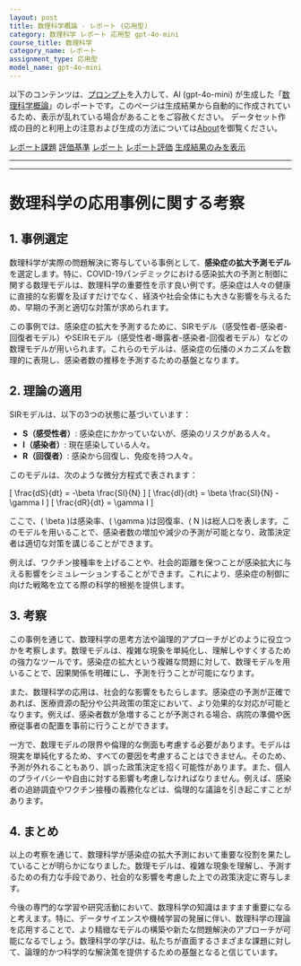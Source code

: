 ```yaml
---
layout: post
title: 数理科学概論 - レポート (応用型)
category: 数理科学 レポート 応用型 gpt-4o-mini
course_title: 数理科学
category_name: レポート
assignment_type: 応用型
model_name: gpt-4o-mini
---
```


以下のコンテンツは、[プロンプト](http://127.0.0.1:8000/generated/数理科学/gpt-4o-mini/prompt_レポート-応用型.md)を入力して、AI (gpt-4o-mini) が生成した「[数理科学概論](/contents/数理科学/)」のレポートです。このページは生成結果から自動的に作成されているため、表示が乱れている場合があることをご容赦ください。
データセット作成の目的と利用上の注意および生成の方法については[About](/About)を御覧ください。

[レポート課題](../レポート課題-応用型)
[評価基準](../評価基準-応用型)
[レポート](../レポート-応用型)
[レポート評価](../レポート評価-応用型)
[生成結果のみを表示](http://127.0.0.1:8000/generated/数理科学/gpt-4o-mini/レポート-応用型.md)
  

***
***
  
# 数理科学の応用事例に関する考察

## 1. 事例選定

数理科学が実際の問題解決に寄与している事例として、**感染症の拡大予測モデル**を選定します。特に、COVID-19パンデミックにおける感染拡大の予測と制御に関する数理モデルは、数理科学の重要性を示す良い例です。感染症は人々の健康に直接的な影響を及ぼすだけでなく、経済や社会全体にも大きな影響を与えるため、早期の予測と適切な対策が求められます。

この事例では、感染症の拡大を予測するために、SIRモデル（感受性者-感染者-回復者モデル）やSEIRモデル（感受性者-曝露者-感染者-回復者モデル）などの数理モデルが用いられます。これらのモデルは、感染症の伝播のメカニズムを数理的に表現し、感染者数の推移を予測するための基盤となります。

## 2. 理論の適用

SIRモデルは、以下の3つの状態に基づいています：

- **S（感受性者）**: 感染症にかかっていないが、感染のリスクがある人々。
- **I（感染者）**: 現在感染している人々。
- **R（回復者）**: 感染から回復し、免疫を持つ人々。

このモデルは、次のような微分方程式で表されます：

\[
\frac{dS}{dt} = -\beta \frac{SI}{N}
\]
\[
\frac{dI}{dt} = \beta \frac{SI}{N} - \gamma I
\]
\[
\frac{dR}{dt} = \gamma I
\]

ここで、\( \beta \)は感染率、\( \gamma \)は回復率、\( N \)は総人口を表します。このモデルを用いることで、感染者数の増加や減少の予測が可能となり、政策決定者は適切な対策を講じることができます。

例えば、ワクチン接種率を上げることや、社会的距離を保つことが感染拡大に与える影響をシミュレーションすることができます。これにより、感染症の制御に向けた戦略を立てる際の科学的根拠を提供します。

## 3. 考察

この事例を通じて、数理科学の思考方法や論理的アプローチがどのように役立つかを考察します。数理モデルは、複雑な現象を単純化し、理解しやすくするための強力なツールです。感染症の拡大という複雑な問題に対して、数理モデルを用いることで、因果関係を明確にし、予測を行うことが可能になります。

また、数理科学の応用は、社会的な影響をもたらします。感染症の予測が正確であれば、医療資源の配分や公共政策の策定において、より効果的な対応が可能となります。例えば、感染者数が急増することが予測される場合、病院の準備や医療従事者の配置を事前に行うことができます。

一方で、数理モデルの限界や倫理的な側面も考慮する必要があります。モデルは現実を単純化するため、すべての要因を考慮することはできません。そのため、予測が外れることもあり、誤った政策決定を招く可能性があります。また、個人のプライバシーや自由に対する影響も考慮しなければなりません。例えば、感染者の追跡調査やワクチン接種の義務化などは、倫理的な議論を引き起こすことがあります。

## 4. まとめ

以上の考察を通じて、数理科学が感染症の拡大予測において重要な役割を果たしていることが明らかになりました。数理モデルは、複雑な現象を理解し、予測するための有力な手段であり、社会的な影響を考慮した上での政策決定に寄与します。

今後の専門的な学習や研究活動において、数理科学の知識はますます重要になると考えます。特に、データサイエンスや機械学習の発展に伴い、数理科学の理論を応用することで、より精緻なモデルの構築や新たな問題解決のアプローチが可能になるでしょう。数理科学の学びは、私たちが直面するさまざまな課題に対して、論理的かつ科学的な解決策を提供するための基盤となると信じています。

